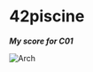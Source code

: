 # 42piscine
___My score for C01___

[<img align="left" alt="Arch" src="https://github.com/0xySan/42-Projects/blob/main/other/60SUCESS.gif" />](https://0xysan.xyz/)
